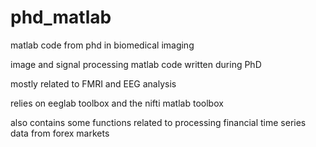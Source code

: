 # phd_matlab
matlab code from phd in biomedical imaging

image and signal processing matlab code written during PhD

mostly related to FMRI and EEG analysis

relies on eeglab toolbox and the nifti matlab toolbox

also contains some functions related to processing financial time series data from forex markets
